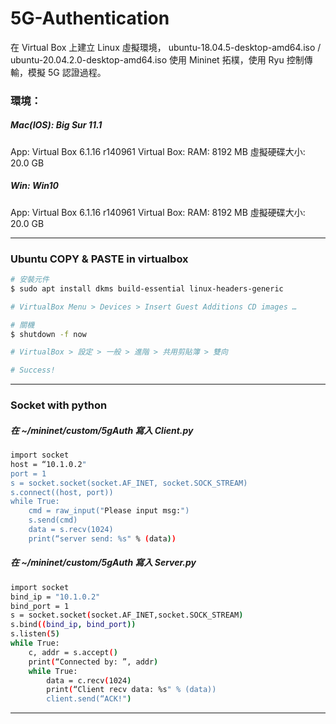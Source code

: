 # 5G-Authentication

在 Virtual Box 上建立 Linux 虛擬環境，
ubuntu-18.04.5-desktop-amd64.iso / ubuntu-20.04.2.0-desktop-amd64.iso
使用 Mininet 拓樸，使用 Ryu 控制傳輸，模擬 5G 認證過程。

### 環境：
##### Mac(IOS):  Big Sur 11.1
App:  Virtual Box 6.1.16 r140961
Virtual Box:
RAM:  8192 MB
虛擬硬碟大小:  20.0 GB

##### Win:  Win10
App:  Virtual Box 6.1.16 r140961
Virtual Box:
RAM:  8192 MB
虛擬硬碟大小:  20.0 GB

---

### Ubuntu COPY & PASTE in virtualbox

```bash
# 安裝元件
$ sudo apt install dkms build-essential linux-headers-generic

# VirtualBox Menu > Devices > Insert Guest Additions CD images …

# 關機
$ shutdown -f now

# VirtualBox > 設定 > 一般 > 進階 > 共用剪貼簿 > 雙向

# Success!
```
---

### Socket with python

##### 在 ~/mininet/custom/5gAuth 寫入 Client.py

```bash
import socket
host = “10.1.0.2"
port = 1
s = socket.socket(socket.AF_INET, socket.SOCK_STREAM)
s.connect((host, port))
while True:
    cmd = raw_input("Please input msg:")
    s.send(cmd)
    data = s.recv(1024)
    print(“server send: %s" % (data))
```

##### 在 ~/mininet/custom/5gAuth 寫入 Server.py

```bash
import socket
bind_ip = "10.1.0.2"
bind_port = 1
s = socket.socket(socket.AF_INET,socket.SOCK_STREAM)
s.bind((bind_ip, bind_port))
s.listen(5)
while True:
    c, addr = s.accept()
    print(“Connected by: ”, addr)
    while True:
        data = c.recv(1024)
        print(“Client recv data: %s" % (data))
        client.send(“ACK!")
```

---

